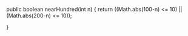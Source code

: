 public boolean nearHundred(int n) { 
    return ((Math.abs(100-n) <= 10) || (Math.abs(200-n) <= 10));

}
